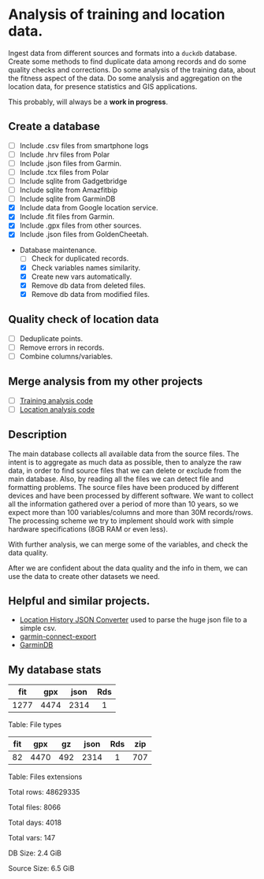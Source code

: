 
# Analysis of training and location data.

Ingest data from different sources and formats into a `duckdb` database.
Create some methods to find duplicate data among records and do some quality checks
and corrections.
Do some analysis of the training data, about the fitness aspect of the data.
Do some analysis and aggregation on the location data, for presence statistics and GIS
applications.

This probably, will always be a **work in progress**.

## Create a database

- [ ] Include .csv  files from smartphone logs
- [ ] Include .hrv  files from Polar
- [ ] Include .json files from Garmin.
- [ ] Include .tcx  files from Polar
- [ ] Include sqlite from Gadgetbridge
- [ ] Include sqlite from Amazfitbip
- [ ] Include sqlite from GarminDB
- [x] Include data from Google location service.
- [x] Include .fit  files from Garmin.
- [x] Include .gpx  files from other sources.
- [x] Include .json files from GoldenCheetah.
- Database maintenance.
   - [ ] Check for duplicated records.
   - [x] Check variables names similarity.
   - [x] Create new vars automatically.
   - [x] Remove db data from deleted files.
   - [x] Remove db data from modified files.

## Quality check of location data

- [ ] Deduplicate points.
- [ ] Remove errors in records.
- [ ] Combine columns/variables.

## Merge analysis from my other projects

- [ ] [Training analysis code](https://github.com/thanasisn/IStillBreakStuff/tree/main/training_analysis)
- [ ] [Location analysis code](https://github.com/thanasisn/IStillBreakStuff/tree/main/gpx_tools/gpx_db)

## Description

The main database collects all available data from the source files. The intent is to
aggregate as much data as possible, then to analyze the raw data, in order to
find source files that we can delete or exclude from the main database. Also, by
reading all the files we can detect file and formatting problems. The source files
have been produced by different devices and have been processed by different
software. We want to collect all the information gathered over a period of more than
10 years, so we expect more than 100 variables/columns and more than 30M
records/rows. The processing scheme we try to implement should work with simple
hardware specifications (8GB RAM or even less).

With further analysis, we can merge some of the variables, and check the data
quality.

After we are confident about the data quality and the info in them, we can use the
data to create other datasets we need.

## Helpful and similar projects.

- [Location History JSON Converter](https://github.com/Scarygami/location-history-json-converter) used to parse the huge json file to a simple csv.
- [garmin-connect-export]( https://github.com/pe-st/garmin-connect-export)
- [GarminDB](https://github.com/tcgoetz/GarminDB)


## My database stats

| fit  | gpx  | json | Rds |
|:----:|:----:|:----:|:---:|
| 1277 | 4474 | 2314 |  1  |

Table: File types


| fit | gpx  | gz  | json | Rds | zip |
|:---:|:----:|:---:|:----:|:---:|:---:|
| 82  | 4470 | 492 | 2314 |  1  | 707 |

Table: Files extensions


Total rows:  48629335 

Total files: 8066 

Total days:  4018 

Total vars:  147 

DB Size:     2.4 GiB 

Source Size: 6.5 GiB 

